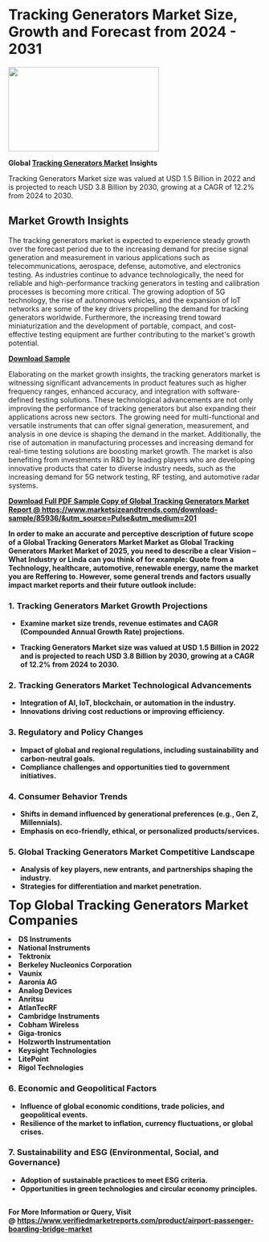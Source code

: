 <H1>Tracking Generators Market Size, Growth and Forecast from 2024 - 2031</H1><img class="aligncenter size-medium wp-image-584254" src="https://thirdeyenews.in/wp-content/uploads/2024/09/Global-Market-Research-300x168.jpeg" alt="" width="300" height="168" /><p><strong>Global&nbsp;<a href="https://www.marketsizeandtrends.com/download-sample/85936/&amp;utm_source=Pulse&amp;utm_medium=201">Tracking Generators Market</a> Insights</strong></p><p>Tracking Generators Market size was valued at USD 1.5 Billion in 2022 and is projected to reach USD 3.8 Billion by 2030, growing at a CAGR of 12.2% from 2024 to 2030.</p><p><h2>Market Growth Insights</h2> <p>The tracking generators market is expected to experience steady growth over the forecast period due to the increasing demand for precise signal generation and measurement in various applications such as telecommunications, aerospace, defense, automotive, and electronics testing. As industries continue to advance technologically, the need for reliable and high-performance tracking generators in testing and calibration processes is becoming more critical. The growing adoption of 5G technology, the rise of autonomous vehicles, and the expansion of IoT networks are some of the key drivers propelling the demand for tracking generators worldwide. Furthermore, the increasing trend toward miniaturization and the development of portable, compact, and cost-effective testing equipment are further contributing to the market's growth potential.</p> <p><strong><a href="#">Download Sample</a></strong></p> <p>Elaborating on the market growth insights, the tracking generators market is witnessing significant advancements in product features such as higher frequency ranges, enhanced accuracy, and integration with software-defined testing solutions. These technological advancements are not only improving the performance of tracking generators but also expanding their applications across new sectors. The growing need for multi-functional and versatile instruments that can offer signal generation, measurement, and analysis in one device is shaping the demand in the market. Additionally, the rise of automation in manufacturing processes and increasing demand for real-time testing solutions are boosting market growth. The market is also benefiting from investments in R&D by leading players who are developing innovative products that cater to diverse industry needs, such as the increasing demand for 5G network testing, RF testing, and automotive radar systems.</p> <p><strong><a href="#"></p><p><span class=""><strong>Download Full PDF Sample Copy of Global Tracking Generators Market Report</strong> @ <a href="https://www.marketsizeandtrends.com/download-sample/85936/&amp;utm_source=Pulse&amp;utm_medium=201" target="_blank">https://www.marketsizeandtrends.com/download-sample/85936/&amp;utm_source=Pulse&amp;utm_medium=201</a></span></p><p>In order to make an accurate and perceptive description of future scope of a Global&nbsp;Tracking Generators Market Market as Global&nbsp;Tracking Generators Market Market of 2025, you need to describe a clear Vision &ndash; What Industry or Linda can you think of for example: Quote from a Technology, healthcare, automotive, renewable energy, name the market you are Reffering to. However, some general trends and factors usually impact market reports and their future outlook include:</p><h3>1.&nbsp;<strong>Tracking Generators Market Growth Projections</strong></h3><ul><li>Examine market size trends, revenue estimates and CAGR (Compounded Annual Growth Rate) projections.</li><li><p>Tracking Generators Market size was valued at USD 1.5 Billion in 2022 and is projected to reach USD 3.8 Billion by 2030, growing at a CAGR of 12.2% from 2024 to 2030.</p></li></ul><h3>2.&nbsp;<strong>Tracking Generators Market Technological Advancements</strong></h3><ul><li>Integration of AI, IoT, blockchain, or automation in the industry.</li><li>Innovations driving cost reductions or improving efficiency.</li></ul><h3>3.&nbsp;<strong>Regulatory and Policy Changes</strong></h3><ul><li>Impact of global and regional regulations, including sustainability and carbon-neutral goals.</li><li>Compliance challenges and opportunities tied to government initiatives.</li></ul><h3>4.&nbsp;<strong>Consumer Behavior Trends</strong></h3><ul><li>Shifts in demand influenced by generational preferences (e.g., Gen Z, Millennials).</li><li>Emphasis on eco-friendly, ethical, or personalized products/services.</li></ul><h3>5.&nbsp;<strong>Global Tracking Generators Market Competitive Landscape</strong></h3><ul><li>Analysis of key players, new entrants, and partnerships shaping the industry.</li><li>Strategies for differentiation and market penetration.</li></ul><p data-pm-slice="1 1 []"><span style="color: inherit; font-family: inherit; font-size: 25px;">Top Global Tracking Generators Market Companies</span></p><div class="" data-test-id=""><p><li>DS Instruments</li><li> National Instruments</li><li> Tektronix</li><li> Berkeley Nucleonics Corporation</li><li> Vaunix</li><li> Aaronia AG</li><li> Analog Devices</li><li> Anritsu</li><li> AtlanTecRF</li><li> Cambridge Instruments</li><li> Cobham Wireless</li><li> Giga-tronics</li><li> Holzworth Instrumentation</li><li> Keysight Technologies</li><li> LitePoint</li><li> Rigol Technologies</li></p></div><h3>6.&nbsp;<strong>Economic and Geopolitical Factors</strong></h3><ul><li>Influence of global economic conditions, trade policies, and geopolitical events.</li><li>Resilience of the market to inflation, currency fluctuations, or global crises.</li></ul><h3>7.&nbsp;<strong>Sustainability and ESG (Environmental, Social, and Governance)</strong></h3><ul><li>Adoption of sustainable practices to meet ESG criteria.</li><li>Opportunities in green technologies and circular economy principles.</li></ul><h2><strong style="font-size: 14px;">For More Information or Query, Visit @&nbsp;</strong><a style="background-color: #ffffff; font-size: 14px;" href="https://www.marketsizeandtrends.com/report/tracking-generators-market/" target="_blank">https://www.verifiedmarketreports.com/product/airport-passenger-boarding-bridge-market</a></h2>
